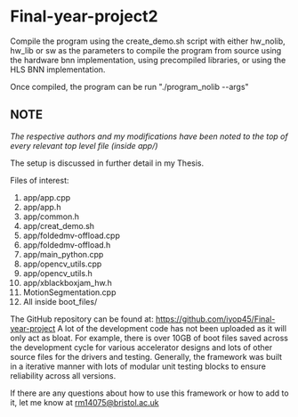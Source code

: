 # Final-year-project2

Compile the program using the create_demo.sh script with either hw_nolib, hw_lib or sw as the parameters to compile the program from source using the hardware bnn implementation, using precompiled libraries, or using the HLS BNN implementation.

Once compiled, the program can be run "./program_nolib --args"

## NOTE
*The respective authors and my modifications have been noted to the top of every relevant top level file (inside app/)*
  
 The setup is discussed in further detail in my Thesis.
 
 
 Files of interest:
 1. app/app.cpp
 2. app/app.h
 3. app/common.h
 4. app/creat_demo.sh
 5. app/foldedmv-offload.cpp
 6. app/foldedmv-offload.h
 7. app/main_python.cpp
 8. app/opencv_utils.cpp
 9. app/opencv_utils.h
 10. app/xblackboxjam_hw.h
 11. MotionSegmentation.cpp
 12. All inside boot_files/


The GitHub repository can be found at: https://github.com/iyop45/Final-year-project
A lot of the development code has not been uploaded as it will only act as bloat. 
For example, there is over 10GB of boot files saved across the development cycle for various accelerator designs and lots of other source files for the drivers and testing.
Generally, the framework was built in a iterative manner with lots of modular unit testing blocks to ensure reliability across all versions.

If there are any questions about how to use this framework or how to add to it, let me know at rm14075@bristol.ac.uk
